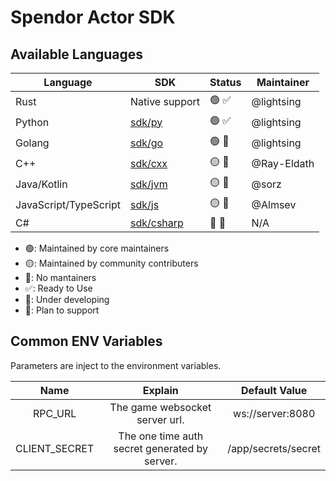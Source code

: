 # Spendor Actor SDK

## Available Languages

| Language              | SDK                    | Status | Maintainer  |
|-----------------------|------------------------|--------|-------------|
| Rust                  | Native support         | 🟢 ✅    | @lightsing  |
| Python                | [sdk/py](./py)         | 🟢 ✅    | @lightsing  |
| Golang                | [sdk/go](./go)         | 🟢 🔧    | @lightsing  |
| C++                   | [sdk/cxx](./cxx)       | 🟡 📅    | @Ray-Eldath |
| Java/Kotlin           | [sdk/jvm](./jvm)       | 🟡 📅    | @sorz       |
| JavaScript/TypeScript | [sdk/js](./js)         | 🟡 📅    | @Almsev     |
| C#                    | [sdk/csharp](./csharp) | 🔴 📅    | N/A         |


- 🟢: Maintained by core maintainers
- 🟡: Maintained by community contributers
- 🔴: No mantainers
- ✅: Ready to Use
- 🔧: Under developing
- 📅: Plan to support

## Common ENV Variables

Parameters are inject to the environment variables.

|      Name     |                    Explain                    |    Default Value    |
|:-------------:|:---------------------------------------------:|:-------------------:|
|    RPC_URL    |         The game websocket server url.        |   ws://server:8080  |
| CLIENT_SECRET | The one time auth secret generated by server. | /app/secrets/secret |
